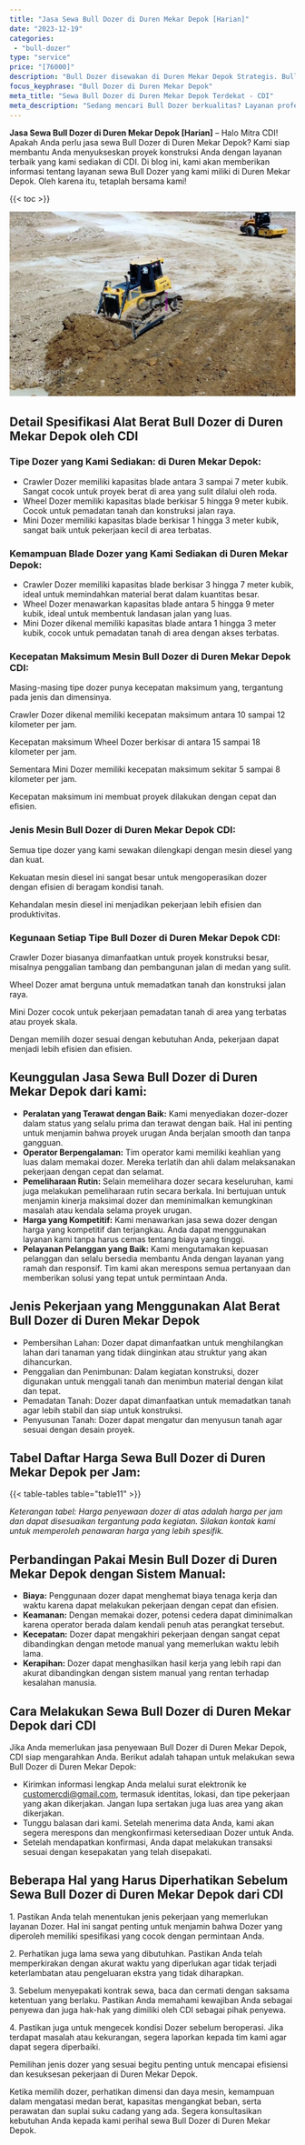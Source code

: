 ```yaml
---
title: "Jasa Sewa Bull Dozer di Duren Mekar Depok [Harian]"
date: "2023-12-19"
categories:
 - "bull-dozer"
type: "service"
price: "[76000]"
description: "Bull Dozer disewakan di Duren Mekar Depok Strategis. Bull Dozer ini merupakan pilihan tepat dalam proyek pembangunan sebagai peralatan konstruksi handal dan produktif. Segera konsultasikan kebutuhan Anda."
focus_keyphrase: "Bull Dozer di Duren Mekar Depok"
meta_title: "Sewa Bull Dozer di Duren Mekar Depok Terdekat - CDI"
meta_description: "Sedang mencari Bull Dozer berkualitas? Layanan profesional kami siap melayani dengan solusi optimal. Dapatkan penawaran sekarang."
---
```


**Jasa Sewa Bull Dozer di Duren Mekar Depok [Harian]** – Halo Mitra CDI! Apakah Anda perlu jasa sewa Bull Dozer di Duren Mekar Depok? Kami siap membantu Anda menyukseskan proyek konstruksi Anda dengan layanan terbaik yang kami sediakan di CDI. Di blog ini, kami akan memberikan informasi tentang layanan sewa Bull Dozer yang kami miliki di Duren Mekar Depok. Oleh karena itu, tetaplah bersama kami!

{{< toc >}}

![Jasa Sewa Bull Dozer di Duren Mekar Depok [Harian]](/images/bull-dozer/bull-dozer-25.jpg)

## Detail Spesifikasi Alat Berat Bull Dozer di Duren Mekar Depok oleh CDI

### Tipe Dozer yang Kami Sediakan: di Duren Mekar Depok:

*   Crawler Dozer memiliki kapasitas blade antara 3 sampai 7 meter kubik. Sangat cocok untuk proyek berat di area yang sulit dilalui oleh roda.
*   Wheel Dozer memiliki kapasitas blade berkisar 5 hingga 9 meter kubik. Cocok untuk pemadatan tanah dan konstruksi jalan raya.
*   Mini Dozer memiliki kapasitas blade berkisar 1 hingga 3 meter kubik, sangat baik untuk pekerjaan kecil di area terbatas.

### Kemampuan Blade Dozer yang Kami Sediakan di Duren Mekar Depok:

*   Crawler Dozer memiliki kapasitas blade berkisar 3 hingga 7 meter kubik, ideal untuk memindahkan material berat dalam kuantitas besar.
*   Wheel Dozer menawarkan kapasitas blade antara 5 hingga 9 meter kubik, ideal untuk membentuk landasan jalan yang luas.
*   Mini Dozer dikenal memiliki kapasitas blade antara 1 hingga 3 meter kubik, cocok untuk pemadatan tanah di area dengan akses terbatas.

### Kecepatan Maksimum Mesin Bull Dozer di Duren Mekar Depok CDI:

Masing-masing tipe dozer punya kecepatan maksimum yang, tergantung pada jenis dan dimensinya.

Crawler Dozer dikenal memiliki kecepatan maksimum antara 10 sampai 12 kilometer per jam.

Kecepatan maksimum Wheel Dozer berkisar di antara 15 sampai 18 kilometer per jam.

Sementara Mini Dozer memiliki kecepatan maksimum sekitar 5 sampai 8 kilometer per jam.

Kecepatan maksimum ini membuat proyek dilakukan dengan cepat dan efisien.

### Jenis Mesin Bull Dozer di Duren Mekar Depok CDI:

Semua tipe dozer yang kami sewakan dilengkapi dengan mesin diesel yang dan kuat.

Kekuatan mesin diesel ini sangat besar untuk mengoperasikan dozer dengan efisien di beragam kondisi tanah.

Kehandalan mesin diesel ini menjadikan pekerjaan lebih efisien dan produktivitas.

### Kegunaan Setiap Tipe Bull Dozer di Duren Mekar Depok CDI:

Crawler Dozer biasanya dimanfaatkan untuk proyek konstruksi besar, misalnya penggalian tambang dan pembangunan jalan di medan yang sulit.

Wheel Dozer amat berguna untuk memadatkan tanah dan konstruksi jalan raya.

Mini Dozer cocok untuk pekerjaan pemadatan tanah di area yang terbatas atau proyek skala.

Dengan memilih dozer sesuai dengan kebutuhan Anda, pekerjaan dapat menjadi lebih efisien dan efisien.

## Keunggulan Jasa Sewa Bull Dozer di Duren Mekar Depok dari kami:

*   **Peralatan yang Terawat dengan Baik:** Kami menyediakan dozer-dozer dalam status yang selalu prima dan terawat dengan baik. Hal ini penting untuk menjamin bahwa proyek urugan Anda berjalan smooth dan tanpa gangguan.
*   **Operator Berpengalaman:** Tim operator kami memiliki keahlian yang luas dalam memakai dozer. Mereka terlatih dan ahli dalam melaksanakan pekerjaan dengan cepat dan selamat.
*   **Pemeliharaan Rutin:** Selain memelihara dozer secara keseluruhan, kami juga melakukan pemeliharaan rutin secara berkala. Ini bertujuan untuk menjamin kinerja maksimal dozer dan meminimalkan kemungkinan masalah atau kendala selama proyek urugan.
*   **Harga yang Kompetitif:** Kami menawarkan jasa sewa dozer dengan harga yang kompetitif dan terjangkau. Anda dapat menggunakan layanan kami tanpa harus cemas tentang biaya yang tinggi.
*   **Pelayanan Pelanggan yang Baik:** Kami mengutamakan kepuasan pelanggan dan selalu bersedia membantu Anda dengan layanan yang ramah dan responsif. Tim kami akan merespons semua pertanyaan dan memberikan solusi yang tepat untuk permintaan Anda.

## Jenis Pekerjaan yang Menggunakan Alat Berat Bull Dozer di Duren Mekar Depok

*   Pembersihan Lahan: Dozer dapat dimanfaatkan untuk menghilangkan lahan dari tanaman yang tidak diinginkan atau struktur yang akan dihancurkan.
*   Penggalian dan Penimbunan: Dalam kegiatan konstruksi, dozer digunakan untuk menggali tanah dan menimbun material dengan kilat dan tepat.
*   Pemadatan Tanah: Dozer dapat dimanfaatkan untuk memadatkan tanah agar lebih stabil dan siap untuk konstruksi.
*   Penyusunan Tanah: Dozer dapat mengatur dan menyusun tanah agar sesuai dengan desain proyek.

## Tabel Daftar Harga Sewa Bull Dozer di Duren Mekar Depok per Jam:

{{< table-tables table="table11" >}}

_Keterangan tabel: Harga penyewaan dozer di atas adalah harga per jam dan dapat disesuaikan tergantung pada kegiatan. Silakan kontak kami untuk memperoleh penawaran harga yang lebih spesifik._

## Perbandingan Pakai Mesin Bull Dozer di Duren Mekar Depok dengan Sistem Manual:

*   **Biaya:** Penggunaan dozer dapat menghemat biaya tenaga kerja dan waktu karena dapat melakukan pekerjaan dengan cepat dan efisien.
*   **Keamanan:** Dengan memakai dozer, potensi cedera dapat diminimalkan karena operator berada dalam kendali penuh atas perangkat tersebut.
*   **Kecepatan:** Dozer dapat mengakhiri pekerjaan dengan sangat cepat dibandingkan dengan metode manual yang memerlukan waktu lebih lama.
*   **Kerapihan:** Dozer dapat menghasilkan hasil kerja yang lebih rapi dan akurat dibandingkan dengan sistem manual yang rentan terhadap kesalahan manusia.

## Cara Melakukan Sewa Bull Dozer di Duren Mekar Depok dari CDI

Jika Anda memerlukan jasa penyewaan Bull Dozer di Duren Mekar Depok, CDI siap mengarahkan Anda. Berikut adalah tahapan untuk melakukan sewa Bull Dozer di Duren Mekar Depok:

*   Kirimkan informasi lengkap Anda melalui surat elektronik ke customercdi@gmail.com, termasuk identitas, lokasi, dan tipe pekerjaan yang akan dikerjakan. Jangan lupa sertakan juga luas area yang akan dikerjakan.
*   Tunggu balasan dari kami. Setelah menerima data Anda, kami akan segera merespons dan mengkonfirmasi ketersediaan Dozer untuk Anda.
*   Setelah mendapatkan konfirmasi, Anda dapat melakukan transaksi sesuai dengan kesepakatan yang telah disepakati.

## Beberapa Hal yang Harus Diperhatikan Sebelum Sewa Bull Dozer di Duren Mekar Depok dari CDI

1\.  Pastikan Anda telah menentukan jenis pekerjaan yang memerlukan layanan Dozer. Hal ini sangat penting untuk menjamin bahwa Dozer yang diperoleh memiliki spesifikasi yang cocok dengan permintaan Anda.

2\.  Perhatikan juga lama sewa yang dibutuhkan. Pastikan Anda telah memperkirakan dengan akurat waktu yang diperlukan agar tidak terjadi keterlambatan atau pengeluaran ekstra yang tidak diharapkan.

3\.  Sebelum menyepakati kontrak sewa, baca dan cermati dengan saksama ketentuan yang berlaku. Pastikan Anda memahami kewajiban Anda sebagai penyewa dan juga hak-hak yang dimiliki oleh CDI sebagai pihak penyewa.

4\.  Pastikan juga untuk mengecek kondisi Dozer sebelum beroperasi. Jika terdapat masalah atau kekurangan, segera laporkan kepada tim kami agar dapat segera diperbaiki.

Pemilihan jenis dozer yang sesuai begitu penting untuk mencapai efisiensi dan kesuksesan pekerjaan di Duren Mekar Depok.

Ketika memilih dozer, perhatikan dimensi dan daya mesin, kemampuan dalam mengatasi medan berat, kapasitas mengangkat beban, serta perawatan dan suplai suku cadang yang ada. Segera konsultasikan kebutuhan Anda kepada kami perihal sewa Bull Dozer di Duren Mekar Depok.
